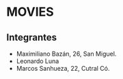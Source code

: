 # MOVIES
## Integrantes
- Maximiliano Bazán, 26, San Miguel.
- Leonardo Luna
- Marcos Sanhueza, 22, Cutral Có.